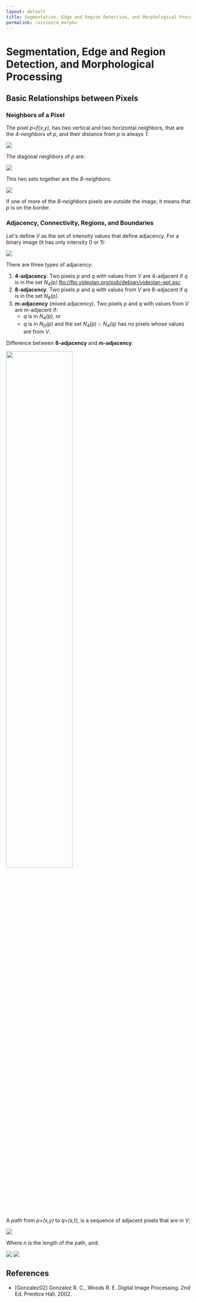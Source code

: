```yaml
---
layout: default
title: Segmentation, Edge and Region Detection, and Morphological Processing
permalink: /vision/4_morpho
---
```


# Segmentation, Edge and Region Detection, and Morphological Processing

## Basic Relationships between Pixels

### Neighbors of a Pixel

The pixel *p=f(x,y)*, has two vertical and two horizontal neighbors, that are the *4-neighbors* of *p*, and their distance from *p* is always *1*:

<img class="eq" src="https://latex.codecogs.com/gif.latex?
  N_4(p) = f(x+1,y),f(x-1,y),f(x,y+1),f(x,y-1)
"/>

The diagonal neighbors of *p* are:

<img class="eq" src="https://latex.codecogs.com/gif.latex?
  N_D(p) = f(x+1,y+1),f(x+1,y-1),f(x-1,y+1),f(x-1,y-1)
"/>

This two sets together are the *8-neighbors*:

<img class="eq" src="https://latex.codecogs.com/gif.latex?
  N_8(p) = N_4(p) \cup N_D(p)
"/>

If one of more of the *8-neighbors* pixels are outside the image, it means that *p* is on the border.

### Adjacency, Connectivity, Regions, and Boundaries

Let's define *V* as the set of intensity values that define adjacency. For a binary image (it has only intensity 0 or 1):

<img class="eq" src="https://latex.codecogs.com/gif.latex?
  V = \{1\}
"/>

There are three types of adjacency:

1. **4-adjacency**. Two pixels *p* and *q* with values from *V* are 4-adjacent if *q* is in the set *N<sub>4</sub>(p)*.ftp://ftp.videolan.org/pub/debian/videolan-apt.asc
2. **8-adjacency**. Two pixels *p* and *q* with values from *V* are 8-adjacent if *q* is in the set *N<sub>8</sub>(p)*.
3. **m-adjacency** (mixed adjacency). Two pixels *p* and *q* with values from *V* are m-adjacent if:
    * *q* is in *N<sub>4</sub>(p)*, or
    * *q* is in *N<sub>D</sub>(p)* and the set *N<sub>4</sub>(p) &cap; N<sub>4</sub>(q)* has no pixels whose values are from *V*.

Difference between **8-adjacency** and **m-adjacency**:

<div class="picture">
  <img style="width:60%;" src ="/cstopics/assets/img/vision/0_8vsS.png" />
</div>

A *path* from *p=(x,y)* to *q=(s,t)*, is a sequence of adjacent pixels that are in *V*:

<img class="eq" src="https://latex.codecogs.com/gif.latex?
  P = (x_0,y_0),(x_1,y_1),...,(x_n,y_n)
"/>

Where *n* is the length of the path, and:

<img class="eq" src="https://latex.codecogs.com/gif.latex?
  (x_0,y_0) = (x,y)
"/>
<img class="eq" src="https://latex.codecogs.com/gif.latex?
  (x_n,y_n) = (s,t)
"/>

## References

* [Gonzalez02] Gonzalez R. C., Woods R. E. Digital Image Processing. 2nd Ed. Prentice Hall. 2002.
